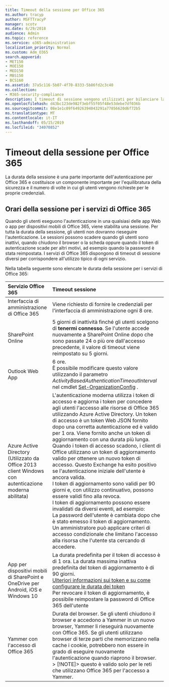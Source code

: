 ```yaml
---
title: Timeout della sessione per Office 365
ms.author: tracyp
author: MSFTTracyP
manager: scotv
ms.date: 6/29/2018
audience: Admin
ms.topic: reference
ms.service: o365-administration
localization_priority: Normal
ms.custom: Adm_O365
search.appverid:
- MET150
- MOE150
- MED150
- MBS150
- BCS160
ms.assetid: 37a5c116-5b07-4f70-8333-5b86fd2c3c40
ms.collection:
- M365-security-compliance
description: I timeout di sessione vengono utilizzati per bilanciare la Securtiy e la facilità di accesso nelle app client di Office 365.
ms.openlocfilehash: d43bc123de982f3ebf55f05f48e53debe7df036b
ms.sourcegitcommit: 08e1e1c09f64926394043291a77856620d6f72b5
ms.translationtype: MT
ms.contentlocale: it-IT
ms.lasthandoff: 05/15/2019
ms.locfileid: "34070852"
---
```

# <a name="session-timeouts-for-office-365"></a>Timeout della sessione per Office 365

La durata della sessione è una parte importante dell'autenticazione per Office 365 e costituisce un componente importante per l'equilibratura della sicurezza e il numero di volte in cui gli utenti vengono richieste per le proprie credenziali.
  
## <a name="session-times-for-office-365-services"></a>Orari della sessione per i servizi di Office 365

Quando gli utenti eseguono l'autenticazione in una qualsiasi delle app Web o app per dispositivi mobili di Office 365, viene stabilita una sessione. Per tutta la durata della sessione, gli utenti non dovranno rieseguire l'autenticazione. Le sessioni possono scadere quando gli utenti sono inattivi, quando chiudono il browser o la scheda oppure quando il token di autenticazione scade per altri motivi, ad esempio quando la password è stata reimpostata. I servizi di Office 365 dispongono di timeout di sessione diversi per corrispondere all'utilizzo tipico di ogni servizio.
  
Nella tabella seguente sono elencate le durata della sessione per i servizi di Office 365:
  
|**Servizio Office 365**|**Timeout sessione**|
|:-----|:-----|
|Interfaccia di amministrazione di Office 365  <br/> |Viene richiesto di fornire le credenziali per l'interfaccia di amministrazione ogni 8 ore.  <br/> |
|SharePoint Online  <br/> |5 giorni di inattività finché gli utenti scelgono di **tenermi connesso**. Se l'utente accede nuovamente a SharePoint Online dopo che sono passate 24 o più ore dall'accesso precedente, il valore di timeout viene reimpostato su 5 giorni.  <br/> |
|Outlook Web App  <br/> |6 ore.  <br/> È possibile modificare questo valore utilizzando il parametro _ActivityBasedAuthenticationTimeoutInterval_ nel cmdlet [Set-OrganizationConfig](https://go.microsoft.com/fwlink/p/?LinkId=615378) .  <br/> |
|Azure Active Directory  <br/> (Utilizzato da Office 2013 client Windows con autenticazione moderna abilitata)  <br/> | L'autenticazione moderna utilizza i token di accesso e aggiorna i token per concedere agli utenti l'accesso alle risorse di Office 365 utilizzando Azure Active Directory. Un token di accesso è un token Web JSON fornito dopo una corretta autenticazione ed è valido per 1 ora. Viene fornito anche un token di aggiornamento con una durata più lunga. Quando i token di accesso scadono, i client di Office utilizzano un token di aggiornamento valido per ottenere un nuovo token di accesso. Questo Exchange ha esito positivo se l'autenticazione iniziale dell'utente è ancora valida.  <br/>  I token di aggiornamento sono validi per 90 giorni e, con utilizzo continuativo, possono essere validi fino alla revoca.  <br/>  I token di aggiornamento possono essere invalidati da diversi eventi, ad esempio:  <br/>  La password dell'utente è cambiata dopo che è stato emesso il token di aggiornamento.  <br/>  Un amministratore può applicare criteri di accesso condizionale che limitano l'accesso alla risorsa che l'utente sta cercando di accedere.  <br/> |
|App per dispositivi mobili di SharePoint e OneDrive per Android, iOS e Windows 10  <br/> |La durata predefinita per il token di accesso è di 1 ora. La durata massima inattiva predefinita del token di aggiornamento è di 90 giorni.  <br/> [Ulteriori informazioni sui token e su come configurare le durata dei token](https://docs.microsoft.com/en-us/azure/active-directory/active-directory-configurable-token-lifetimes) <br/> Per revocare il token di aggiornamento, è possibile reimpostare la password di Office 365 dell'utente  <br/> |
|Yammer con l'accesso di Office 365  <br/> |Durata del browser. Se gli utenti chiudono il browser e accedono a Yammer in un nuovo browser, Yammer li rieseguirà nuovamente con Office 365. Se gli utenti utilizzano browser di terze parti che memorizzano nella cache i cookie, potrebbero non essere in grado di eseguire nuovamente l'autenticazione quando riaprono il browser.  <br/> > [!NOTE]> questo è valido solo per le reti che utilizzano Office 365 per l'accesso a Yammer.           |
   

